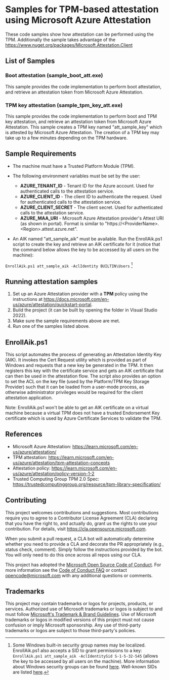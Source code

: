 # Samples for TPM-based attestation using Microsoft Azure Attestation

These code samples show how attestation can be performed using the TPM. Additionally the sample takes advantage of the https://www.nuget.org/packages/Microsoft.Attestation.Client

## List of Samples

### **Boot attestation (sample_boot_att.exe)**

This sample provides the code implementation to perform boot attestation, and retrieve an attestation token from Microsoft Azure Attestation.

### **TPM key attestation (sample_tpm_key_att.exe)**

This sample provides the code implementation to perform boot and TPM key attestation, and retrieve an attestation token from Microsoft Azure Attestation.
This sample creates a TPM key named "att_sample_key" which is attested by Microsoft Azure Attestation. The creation of a TPM key may take up to a few minutes depending on the TPM hardware.

## Sample Requirements

* The machine must have a Trusted Platform Module (TPM).

* The following environment variables must be set by the user:

    * **AZURE_TENANT_ID** - Tenant ID for the Azure account. Used for authenticated calls to the attestation service.
    * **AZURE_CLIENT_ID** - The client ID to authenticate the request. Used for authenticated calls to the attestation service.
    * **AZURE_CLIENT_SECRET** - The client secret. Used for authenticated calls to the attestation service.
    * **AZURE_MAA_URI** - Microsoft Azure Attestation provider's Attest URI (as shown in portal). Format is similar to "https://\<ProviderName\>.\<Region\>.attest.azure.net".

* An AIK named "att_sample_aik" must be available. Run the EnrollAik.ps1 script to create the key and retrieve an AIK certificate for it (notice that the command below allows the key to be accessed by all users on the machine):

```EnrollAik.ps1 att_sample_aik -AclIdentity BUILTIN\Users``` [^1]

[^1]: Some Windows built-in security group names may be localized. EnrollAik.ps1 also accepts a SID to grant permissions to a key: `EnrollAik.ps1 att_sample_aik -AclIdentitySid S-1-5-32-545` (allows the key to be accessed by all users on the machine). More information about Windows security groups can be found [here](https://learn.microsoft.com/en-us/windows-server/identity/ad-ds/manage/understand-security-groups). Well-known SIDs are listed [here](https://learn.microsoft.com/en-us/windows/win32/secauthz/well-known-sids).


## Running attestation samples

1. Set up an Azure Attestation provider with a **TPM** policy using the instructions at https://docs.microsoft.com/en-us/azure/attestation/quickstart-portal.
2. Build the project (it can be built by opening the folder in Visual Studio 2022).
3. Make sure the sample requirements above are met.
4. Run one of the samples listed above.

## EnrollAik.ps1

This script automates the process of generating an Attestation Identity Key (AIK). It invokes the Cert Request utility which is provided as part of Windows and requests that a new key be generated in the TPM. It then registers this key with the certificate service and gets an AIK certificate that can then be used in the attestation flow. The script also provides an option to set the ACL on the key file (used by the Platform/TPM Key Storage Provider) such that it can be loaded from a user-mode process, as otherwise administrator privileges would be required for the client attestation application. 

Note: EnrollAik.ps1 won't be able to get an AIK certificate on a virtual machine because a virtual TPM does not have a trusted Endorsement Key certificate which is used by Azure Certificate Services to validate the TPM.

## References

* Microsoft Azure Attestation: https://learn.microsoft.com/en-us/azure/attestation/
* TPM attestation: https://learn.microsoft.com/en-us/azure/attestation/tpm-attestation-concepts
* Attestation policy: https://learn.microsoft.com/en-us/azure/attestation/policy-version-1-2
* Trusted Computing Group TPM 2.0 Spec: https://trustedcomputinggroup.org/resource/tpm-library-specification/

## Contributing

This project welcomes contributions and suggestions.  Most contributions require you to agree to a
Contributor License Agreement (CLA) declaring that you have the right to, and actually do, grant us
the rights to use your contribution. For details, visit https://cla.opensource.microsoft.com.

When you submit a pull request, a CLA bot will automatically determine whether you need to provide
a CLA and decorate the PR appropriately (e.g., status check, comment). Simply follow the instructions
provided by the bot. You will only need to do this once across all repos using our CLA.

This project has adopted the [Microsoft Open Source Code of Conduct](https://opensource.microsoft.com/codeofconduct/).
For more information see the [Code of Conduct FAQ](https://opensource.microsoft.com/codeofconduct/faq/) or
contact [opencode@microsoft.com](mailto:opencode@microsoft.com) with any additional questions or comments.

## Trademarks

This project may contain trademarks or logos for projects, products, or services. Authorized use of Microsoft 
trademarks or logos is subject to and must follow 
[Microsoft's Trademark & Brand Guidelines](https://www.microsoft.com/en-us/legal/intellectualproperty/trademarks/usage/general).
Use of Microsoft trademarks or logos in modified versions of this project must not cause confusion or imply Microsoft sponsorship.
Any use of third-party trademarks or logos are subject to those third-party's policies.
